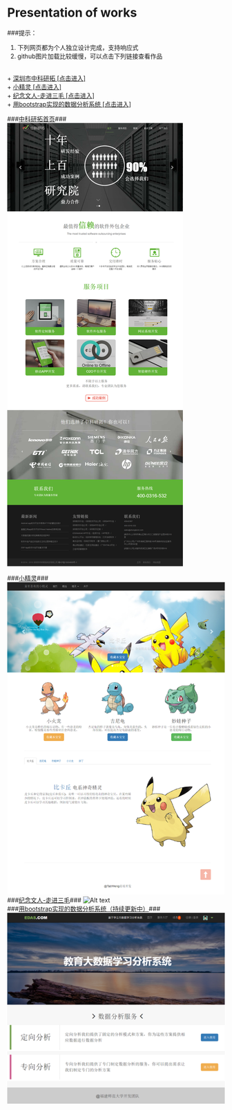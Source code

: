 Presentation of works
=====================
###提示：
1. 下列网页都为个人独立设计完成，支持响应式
2. github图片加载比较缓慢，可以点击下列链接查看作品
</br>
+ <a href="https://tabweng.github.io/zkyt-index/index.html" target="_blank">深圳市中科研拓  [点击进入]</a>
</br>
+ <a href="https://tabweng.github.io/Bootstrap_smallDemo/index.html" target="_blank">小精灵  [点击进入]</a>
</br>
+ <a href="https://tabweng.github.io/sanMao/index.html" target="_blank">纪念文人-走进三毛  [点击进入]</a>
</br>
+ <a href="http://tabweng.github.io/EAS_UI/index.html" target="_blank">用bootstrap实现的数据分析系统  [点击进入]</a>

###<a href="https://tabweng.github.io/zkyt-index/index.html" target="_blank">中科研拓首页</a>###
![Alt text](zkyt.png "Optional title")

###<a href="https://tabweng.github.io/Bootstrap_smallDemo/index.html" target="_blank">小精灵</a>###
![Alt text](Bootstrap_smallDemo/t123.png "Optional title")
</br>
###<a href="https://tabweng.github.io/sanMao/index.html" target="_blank">纪念文人-走进三毛</a>###
![Alt text](sanMao/t890.png "Optional title")
</br>
###<a href="http://tabweng.github.io/EAS_UI/index.html" target="_blank">用bootstrap实现的数据分析系统（持续更新中）</a>###
![Alt text](EAS_UI/t456.png "Optional title")
